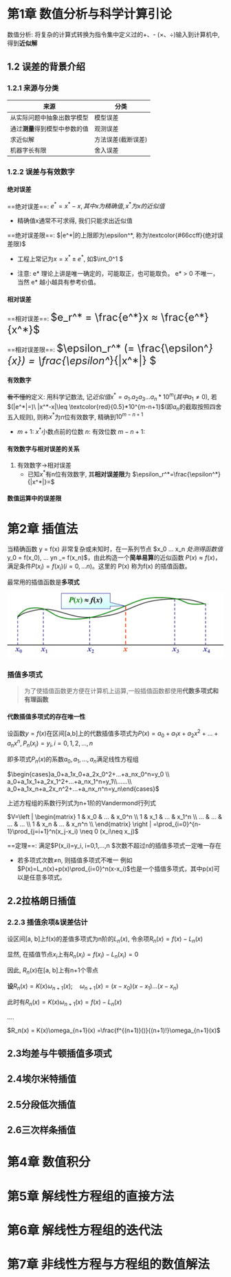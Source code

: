 # 第1章 数值分析与科学计算引论

数值分析: 将复杂的计算式转换为指令集中定义过的+、- (×、÷)输入到计算机中, 得到**近似解**

## 1.2  误差的背景介绍

### 1.2.1 来源与分类

| 来源                           | 分类               |
| ------------------------------ | ------------------ |
| 从实际问题中抽象出数学模型     | 模型误差           |
| 通过**测量**得到模型中参数的值 | 观测误差           |
| 求近似解                       | 方法误差(截断误差) |
| 机器字长有限                   | 舍入误差           |

### 1.2.2 误差与有效数字

#### 绝对误差

==绝对误差==: $e^* = x^* - x, 其中x为精确值, x^*为x的近似值$

- 精确值x通常不可求得, 我们只能求出近似值

==绝对误差限==: $|e^*|的上限即为\epsilon^*, 称为\textcolor{#66ccff}{绝对误差限}$ 

- 工程上常记为$x = x^* \pm e^*$, 如$\int_0^1 $

- 注意: 
  e* 理论上讲是唯一确定的，可能取正，也可能取负。
  e* > 0 不唯一，当然 e* 越小越具有参考价值。

#### 相对误差

==相对误差==: <font size=5>$e_r^* = \frac{e^*}x ≈ \frac{e^*}{x^*}$</font>

==相对误差限==: <font size=5>$\epsilon_r^* (= \frac{\epsilon^*}{x}) = \frac{\epsilon^*}{|x^*|} $</font>

#### 有效数字

~~看不懂的~~定义: 用科学记数法, 记$近似值x^*=a_1.a_2a_3...a_n*10^m(其中a_1\neq 0)$, 若$(|e^*|=)\ |x^*-x|\leq \textcolor{red}{0.5}*10^{m-n+1}$(即$a_n$的截取按照四舍五入规则), 则称$x^*$为n位有效数字, 精确到$10^{m-n+1}$

- $m+1$: $x^*$小数点前的位数
  $n$: 有效位数
  $m-n+1$: 

#### 有效数字与相对误差的关系

1. 有效数字→相对误差
   - 已知$x^*$有n位有效数字, 其**相对误差限**为
     $\epsilon_r^*=\frac{\epsilon^*}{|x^*|}=$

#### 数值运算中的误差限



# 第2章 插值法

当精确函数 y = f(x) 非常复杂或未知时，在一系列节点 $x_0 … x_n $处测得函数值$ y_0 = f(x_0), … yn _= f(x_n)$，由此构造一个**简单易算**的近似函数 $P(x) ≈ f(x)$，满足条件$P(x_i) = f(x_i)  (i = 0, … n)$。这里的 P(x) 称为f(x) 的插值函数。

最常用的插值函数是**多项式**

<img src="./计算方法(数值分析).assets/image-20240314084348302.png" alt="image-20240314084348302" style="zoom:50%;" />

### 插值多项式

> 为了使插值函数更方便在计算机上运算,一般插值函数都使用**代数多项式和有理函数**

#### 代数插值多项式的存在唯一性

设函数$y=f(x)$在区间[a,b]上的代数插值多项式为$P(x)=a_0+a_1x+a_2x^2+...+a_nx^n, P_n(x_i)=y_i, i=0, 1,2,...,n$ 

即多项式$P_n(x)$的系数$a_0, a_1, ...,a_n$满足线性方程组

$\begin{cases}a_0+a_1x_0+a_2x_0^2+...+a_nx_0^n=y_0 \\
a_0+a_1x_1+a_2x_1^2+...+a_nx_1^n=y_1\\......\\
a_0+a_1x_n+a_2x_n^2+...+a_nx_n^n=y_n\end{cases}$ 

上述方程组的系数行列式为n+1阶的Vandermond行列式

$V=\left | \begin{matrix}
1 & x_0 & ...  & x_0^n \\
1 & x_1 & ...  & x_1^n \\
... & ... & ...  & ... \\
1 & x_n & ...  & x_n^n \\
\end{matrix} \right |  =\prod_{i=0}^{n-1}\prod_{j=i+1}^n(x_j-x_i) \neq 0 (x_i\neq x_j)$ 

==定理==: 满足$P(x_i)=y_i, i=0,1,...,n $次数不超过n的插值多项式一定唯一存在

- 若多项式次数≠n, 则插值多项式不唯一
  例如$P(x)=L_n(x)+p(x)\prod_{i=0}^n(x-x_i)$也是一个插值多项式，其中p(x)可以是任意多项式。



## 2.2拉格朗日插值



### 2.2.3 插值余项&误差估计

设区间[a, b]上f(x)的差值多项式为n阶的$L_n(x)$, 令余项$R_n(x) = f(x) - L_n(x)$

显然, 在插值节点$x_i$上有$R_n(x_i) = f(x_i) - L_n(x_i) = 0$ 

因此, $R_n(x)$在[a, b]上有n+1个零点

**设**$R_n(x) = K(x)\omega_{n+1}(x);\quad \omega_{n+1}(x) = (x-x_0)(x-x_1)...(x-x_n)$

此时有$R_n(x) = K(x)\omega_{n+1}(x) = f(x) - L_n(x)$ 



….



$R_n(x) = K(x)\omega_{n+1}(x) =\frac{f^{(n+1)}()}{(n+1)!}\omega_{n+1}(x)$ 



## 2.3均差与牛顿插值多项式



## 2.4埃尔米特插值



## 2.5分段低次插值



## 2.6三次样条插值



# 第4章 数值积分

# 第5章 解线性方程组的直接方法

# 第6章 解线性方程组的迭代法

# 第7章 非线性方程与方程组的数值解法